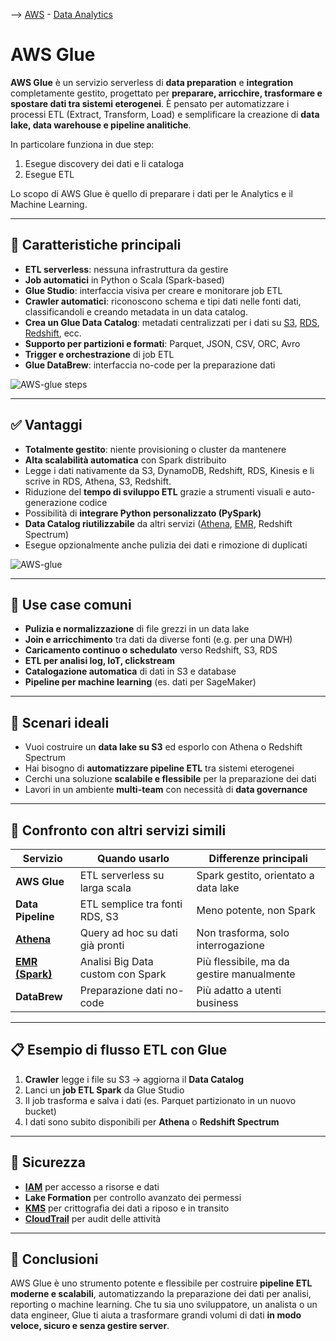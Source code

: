 --> [AWS](/00-Intro/AWS.md)  -  [Data Analytics](/07-IA-ML-Analytics/Intelligenza-artificiale-Machine-Learning-e-Analytics.md)
# AWS Glue

**AWS Glue** è un servizio serverless di **data preparation** e **integration** completamente gestito, progettato per **preparare, arricchire, trasformare e spostare dati tra sistemi eterogenei**. È pensato per automatizzare i processi ETL (Extract, Transform, Load) e semplificare la creazione di **data lake, data warehouse e pipeline analitiche**.

In particolare funziona in due step:
1. Esegue discovery dei dati e li cataloga
2. Esegue ETL

Lo scopo di AWS Glue è quello di preparare i dati per le Analytics e il Machine Learning.

---

## 🧩 Caratteristiche principali

- **ETL serverless**: nessuna infrastruttura da gestire  
- **Job automatici** in Python o Scala (Spark-based)  
- **Glue Studio**: interfaccia visiva per creare e monitorare job ETL  
- **Crawler automatici**: riconoscono schema e tipi dati nelle fonti dati, classificandoli e creando metadata in un data catalog.  
- **Crea un Glue Data Catalog**: metadati centralizzati per i dati su [S3](/02-Storage-services/Amazon-S3.md), [RDS](/04-Database-services/Amazon-RDS.md), [Redshift](/07-IA-ML-Analytics/Analytics/Amazon-Redshift-e-Redshift-Serverless.md), ecc.  
- **Supporto per partizioni e formati**: Parquet, JSON, CSV, ORC, Avro  
- **Trigger e orchestrazione** di job ETL  
- **Glue DataBrew**: interfaccia no-code per la preparazione dati  

![AWS-glue steps](img/Glue-steps.png)

---

## ✅ Vantaggi

- **Totalmente gestito**: niente provisioning o cluster da mantenere  
- **Alta scalabilità automatica** con Spark distribuito  
- Legge i dati nativamente da S3, DynamoDB, Redshift, RDS, Kinesis e li scrive in RDS, Athena, S3, Redshift.  
- Riduzione del **tempo di sviluppo ETL** grazie a strumenti visuali e auto-generazione codice  
- Possibilità di **integrare Python personalizzato (PySpark)**  
- **Data Catalog riutilizzabile** da altri servizi ([Athena](/07-IA-ML-Analytics/Analytics/Amazon-Athena.md), [EMR](/07-IA-ML-Analytics/Analytics/Amazon-EMR.md), Redshift Spectrum)  
- Esegue opzionalmente anche pulizia dei dati e rimozione di duplicati  

![AWS-glue](img/AWS-glue.png)

---

## 🚀 Use case comuni

- **Pulizia e normalizzazione** di file grezzi in un data lake  
- **Join e arricchimento** tra dati da diverse fonti (e.g. per una DWH)  
- **Caricamento continuo o schedulato** verso Redshift, S3, RDS  
- **ETL per analisi log, IoT, clickstream**  
- **Catalogazione automatica** di dati in S3 e database  
- **Pipeline per machine learning** (es. dati per SageMaker)  

---

## 🧠 Scenari ideali

- Vuoi costruire un **data lake su S3** ed esporlo con Athena o Redshift Spectrum  
- Hai bisogno di **automatizzare pipeline ETL** tra sistemi eterogenei  
- Cerchi una soluzione **scalabile e flessibile** per la preparazione dei dati  
- Lavori in un ambiente **multi-team** con necessità di **data governance**  

---

## 🔄 Confronto con altri servizi simili

| Servizio             | Quando usarlo                                | Differenze principali                            |
|----------------------|-----------------------------------------------|--------------------------------------------------|
| **AWS Glue**         | ETL serverless su larga scala                 | Spark gestito, orientato a data lake             |
| **Data Pipeline**    | ETL semplice tra fonti RDS, S3                | Meno potente, non Spark                          |
| **[Athena](/07-IA-ML-Analytics/Analytics/Amazon-Athena.md)**           | Query ad hoc su dati già pronti               | Non trasforma, solo interrogazione               |
| **[EMR (Spark)](/07-IA-ML-Analytics/Analytics/Amazon-EMR.md)**      | Analisi Big Data custom con Spark             | Più flessibile, ma da gestire manualmente        |
| **DataBrew**         | Preparazione dati no-code                     | Più adatto a utenti business                     |

---

## 📋 Esempio di flusso ETL con Glue

1. **Crawler** legge i file su S3 → aggiorna il **Data Catalog**  
2. Lanci un **job ETL Spark** da Glue Studio  
3. Il job trasforma e salva i dati (es. Parquet partizionato in un nuovo bucket)  
4. I dati sono subito disponibili per **Athena** o **Redshift Spectrum**  

---

## 🔐 Sicurezza

- **[IAM](/09-Sicurezza-Compliance-Governance/Sicurezza/AWS-IAM.md)** per accesso a risorse e dati  
- **Lake Formation** per controllo avanzato dei permessi  
- **[KMS](/09-Sicurezza-Compliance-Governance/Sicurezza/AWS-KMS.md)** per crittografia dei dati a riposo e in transito  
- **[CloudTrail](/08-Auditing-Monitoring-Logging/Amazon-CloudTrail.md)** per audit delle attività  

---

## 📌 Conclusioni

AWS Glue è uno strumento potente e flessibile per costruire **pipeline ETL moderne e scalabili**, automatizzando la preparazione dei dati per analisi, reporting o machine learning. Che tu sia uno sviluppatore, un analista o un data engineer, Glue ti aiuta a trasformare grandi volumi di dati **in modo veloce, sicuro e senza gestire server**.
